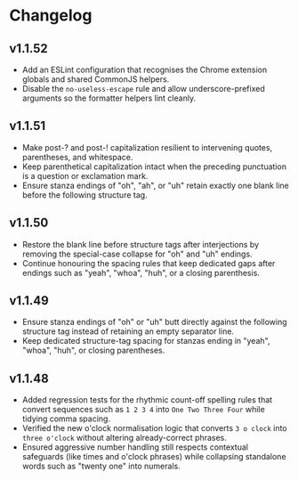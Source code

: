 # Changelog

## v1.1.52
- Add an ESLint configuration that recognises the Chrome extension globals and shared CommonJS helpers.
- Disable the `no-useless-escape` rule and allow underscore-prefixed arguments so the formatter helpers lint cleanly.

## v1.1.51
- Make post-? and post-! capitalization resilient to intervening quotes, parentheses, and whitespace.
- Keep parenthetical capitalization intact when the preceding punctuation is a question or exclamation mark.
- Ensure stanza endings of "oh", "ah", or "uh" retain exactly one blank line before the following structure tag.

## v1.1.50
- Restore the blank line before structure tags after interjections by removing the special-case collapse for "oh" and "uh" endings.
- Continue honouring the spacing rules that keep dedicated gaps after endings such as "yeah", "whoa", "huh", or a closing parenthesis.

## v1.1.49
- Ensure stanza endings of "oh" or "uh" butt directly against the following structure tag instead of retaining an empty separator line.
- Keep dedicated structure-tag spacing for stanzas ending in "yeah", "whoa", "huh", or closing parentheses.

## v1.1.48
- Added regression tests for the rhythmic count-off spelling rules that convert sequences such as `1 2 3 4` into `One Two Three Four` while tidying comma spacing.
- Verified the new o'clock normalisation logic that converts `3 o clock` into `three o'clock` without altering already-correct phrases.
- Ensured aggressive number handling still respects contextual safeguards (like times and o'clock phrases) while collapsing standalone words such as "twenty one" into numerals.
